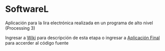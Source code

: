 # SoftwareL
Aplicación para la lira electrónica realizada en un programa de alto nivel (Processing 3) 

Ingresar a [Wiki](https://github.com/Lira-Electronica/SoftwareL/wiki) para descripción de esta etapa o ingresar a [Aplicación Final](https://github.com/Lira-Electronica/SoftwareL/blob/master/Aplicacion_Final/Aplicacion_Final.pde) para accerder al código fuente
